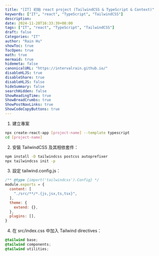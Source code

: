 ```yaml
---
title: "[IT] 初始 react project (TailwindCSS & TypeScript & Context)"
keywords: ["IT", "react", "TypeScript", "TailwindCSS"]
description: 
date: 2024-11-28T16:33:39+08:00
tags: ["IT", "react", "TypeScript", "TailwindCSS"]
draft: false
Categories: "IT"
author: "Rain Hu"
showToc: true
TocOpen: true
math: true
mermaid: true
hidemeta: false
canonicalURL: "https://intervalrain.github.io/"
disableHLJS: true
disableShare: true
disableHLJS: false
hideSummary: false
searchHidden: false
ShowReadingTime: true
ShowBreadCrumbs: true
ShowPostNavLinks: true
ShowCodeCopyButtons: true
---
```


1. 建立專案
```bash
npx create-react-app [project-name] --template typescript
cd [project-name]
```

2. 安裝 TailwindCSS 及其相依套件：
```bash
npm install -D tailwindcss postcss autoprefixer
npx tailwindcss init -p
```

3. 設定 tailwind.config.js：

```javascript
/** @type {import('tailwindcss').Config} */
module.exports = {
  content: [
    "./src/**/*.{js,jsx,ts,tsx}",
  ],
  theme: {
    extend: {},
  },
  plugins: [],
}
```

4. 在 src/index.css 中加入 Tailwind directives：
```css
@tailwind base;
@tailwind components;
@tailwind utilities;
```
